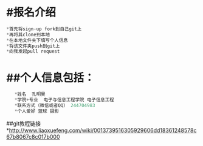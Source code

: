 #报名介绍
============
```js
*首先将sign-up fork到自己git上
*再将其clone到本地
*在本地文件夹下填写个人信息
*将该文件夹push到git上
*向我发起pull request
```
##个人信息包括：
=========
```js
   *姓名  孔明昊
   *学院+专业  电子与信息工程学院 电子信息工程
   *联系方式（微信或者QQ） 244704983
   *个人爱好 篮球 摄影 
```
##git教程链接
*http://www.liaoxuefeng.com/wiki/0013739516305929606dd18361248578c67b8067c8c017b000
